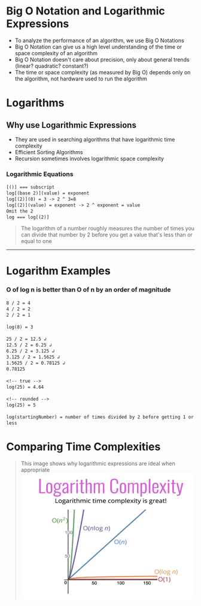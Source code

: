 # Big O Notation and Logarithmic Expressions

- To analyze the performance of an algorithm, we use Big O Notations
- Big O Notation can give us a high level understanding of the time or space complexity of an algorithm
- Big O Notation doesn't care about precision, only about general trends (linear? quadratic? constant?)
- The time or space complexity (as measured by Big O) depends only on the algorithm, not hardware used to run the algorithm

# Logarithms

## Why use Logarithmic Expressions

- They are used in searching algorithms that have logarithmic time complexity
- Efficient Sorting Algorithms
- Recursion sometimes involves logarithmic space complexity

### Logarithmic Equations

```
[()] === subscript
log[(base 2)](value) = exponent
log[(2)](8) = 3 -> 2 ^ 3=8
log[(2)](value) = exponent -> 2 ^ exponent = value
Omit the 2
log === log[(2)]
```

> The logarithm of a number roughly measures the number of times you can divide that number by 2 before you get a value that's less than or equal to one

---

# Logarithm Examples

### O of log n is better than O of n by an order of magnitude

```
8 / 2 = 4
4 / 2 = 2
2 / 2 = 1

log(8) = 3

25 / 2 = 12.5 ↲
12.5 / 2 = 6.25 ↲
6.25 / 2 = 3.125 ↲
3.125 / 2 = 1.5625 ↲
1.5625 / 2 = 0.78125 ↲
0.78125

<!-- true -->
log(25) = 4.64

<!-- rounded -->
log(25) = 5

log(startingNumber) = number of times divided by 2 before getting 1 or less
```

# Comparing Time Complexities

> This image shows why logarithmic expressions are ideal when appropriate
> ![](../assets/big_O_logarithm_complexity.png)
